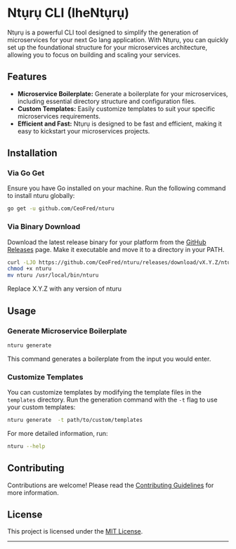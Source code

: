 # Ntụrụ CLI (IheNtụrụ)

Ntụrụ is a powerful CLI tool designed to simplify the generation of microservices for your next Go lang application. With Ntụrụ, you can quickly set up the foundational structure for your microservices architecture, allowing you to focus on building and scaling your services.

## Features

- **Microservice Boilerplate:** Generate a boilerplate for your microservices, including essential directory structure and configuration files.
- **Custom Templates:** Easily customize templates to suit your specific microservices requirements.
- **Efficient and Fast:** Ntụrụ is designed to be fast and efficient, making it easy to kickstart your microservices projects.

## Installation

### Via Go Get

Ensure you have Go installed on your machine. Run the following command to install nturu globally:

```bash
go get -u github.com/CeoFred/nturu
```

### Via Binary Download

Download the latest release binary for your platform from the [GitHub Releases](https://github.com/CeoFred/nturu/releases) page. Make it executable and move it to a directory in your PATH.

```bash
curl -LJO https://github.com/CeoFred/nturu/releases/download/vX.Y.Z/nturu
chmod +x nturu
mv nturu /usr/local/bin/nturu
```

Replace X.Y.Z with any version of nturu

## Usage

### Generate Microservice Boilerplate

```bash
nturu generate 
```

This command generates a boilerplate from the input you would enter.

### Customize Templates

You can customize templates by modifying the template files in the `templates` directory. Run the generation command with the `-t` flag to use your custom templates:

```bash
nturu generate  -t path/to/custom/templates 
```

For more detailed information, run:

```bash
nturu --help
```

## Contributing

Contributions are welcome! Please read the [Contributing Guidelines](CONTRIBUTING.md) for more information.

## License

This project is licensed under the [MIT License](LICENSE).

---